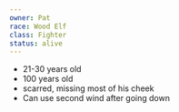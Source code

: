 ```yaml
---
owner: Pat
race: Wood Elf
class: Fighter
status: alive
---
```

- 21-30 years old
- 100 years old
- scarred, missing most of his cheek
- Can use second wind after going down